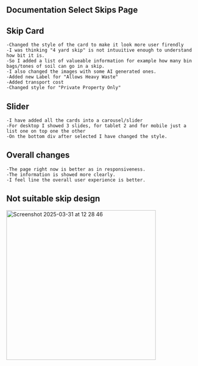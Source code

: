 ## Documentation Select Skips Page

## Skip Card
    -Changed the style of the card to make it look more user firendly
    -I was thinking "4 yard skip" is not intuuitive enough to understand how bit it is. 
    -So I added a list of valueable information for example how many bin bags/tones of soil can go in a skip.
    -I also changed the images with some AI generated ones.
    -Added new Label for "Allows Heavy Waste"
    -Added transport cost
    -Changed style for "Private Property Only"

## Slider
    -I have added all the cards into a carousel/slider
    -For desktop I showed 3 slides, for tablet 2 and for mobile just a list one on top one the other
    -On the bottom div after selected I have changed the style.

## Overall changes
    -The page right now is better as in responsiveness.
    -The information is showed more clearly.
    -I feel line the overall user experience is better.

## Not suitable skip design
<img width="392" alt="Screenshot 2025-03-31 at 12 28 46" src="https://github.com/user-attachments/assets/f0099e47-73dc-4067-8e4a-1a11e8d55818" />
